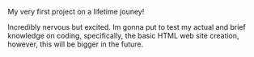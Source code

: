 My very first project on a lifetime jouney!

Incredibly nervous but excited.
Im gonna put to test my actual and brief knowledge on coding, specifically, the basic HTML web site creation, however, this will be bigger in the future. 